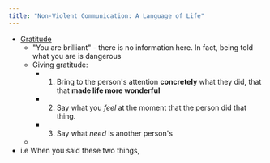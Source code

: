 ```yaml
---
title: "Non-Violent Communication: A Language of Life"
---
```



- [Gratitude](https://www.youtube.com/watch?v=DskpPwkE_yw)
	- "You are brilliant" - there is no information here. In fact, being told what you are is dangerous 
	- Giving gratitude:
		- 1. Bring to the person's attention **concretely** what they did, that that **made life more wonderful** 
		- 2. Say what you *feel* at the moment that the person did that thing. 
		- 3. Say what *need* is another person's 
	- 
- i.e When you said these two things, 